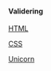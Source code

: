 #### Validering

[HTML <i class="fab fa-html5"></i>](http://validator.w3.org/check/referer)

[ CSS <i class="fab fa-css3-alt"></i>](http://jigsaw.w3.org/css-validator/check/referer)

[Unicorn <i class="fas fa-code"></i> ](http://validator.w3.org/unicorn/check?ucn_uri=referer&amp;ucn_task=conformance)
